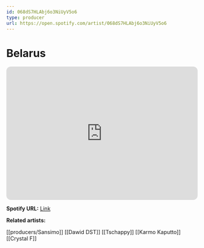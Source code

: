 ```yaml
---
id: 068dS7HLAbj6o3NiUyV5o6
type: producer
url: https://open.spotify.com/artist/068dS7HLAbj6o3NiUyV5o6
---
```

# Belarus

<iframe style="border-radius:12px" src="https://open.spotify.com/embed/artist/068dS7HLAbj6o3NiUyV5o6" width="100%" height="352" frameBorder="0" allowfullscreen="" allow="autoplay; clipboard-write; encrypted-media; fullscreen; picture-in-picture" loading="lazy"></iframe>

**Spotify URL:** [Link](https://open.spotify.com/artist/068dS7HLAbj6o3NiUyV5o6)

**Related artists:**

[[producers/Sansimo]]
[[Dawid DST]]
[[Tschappy]]
[[Karmo Kaputto]]
[[Crystal F]]
